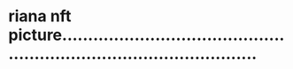 # riana nft picture...........................................................................................
